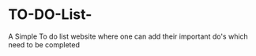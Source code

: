 # TO-DO-List-
A Simple To do list website where one can add their important do's which need to be completed 
